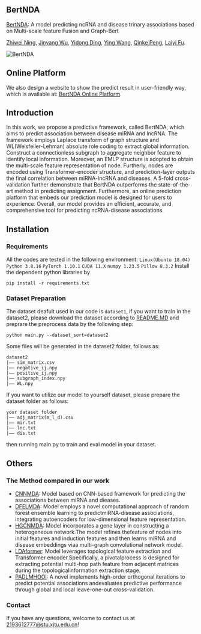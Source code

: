 ## BertNDA
[BertNDA](https://ieeexplore.ieee.org/document/10239308): A model predicting ncRNA and disease trinary associations based on Multi-scale feature Fusion and Graph-Bert
 <!-- <br> -->
[Zhiwei Ning](https://scholar.google.com/citations?user=bGLASH0AAAAJ&hl=zh-CN), [Jinyang Wu](), [Yidong Ding](), [Ying Wang](), [Qinke Peng](), [Laiyi Fu](). 
<!-- <br> -->

![BertNDA](/imgs/Method.svg)

## Online Platform
We also design a website to show the predict result in user-friendly way, which is available at: [BertNDA Online Platform](http://146.56.237.198:8017/).

## Introduction
In this work, we propose a predictive framework, called BertNDA, which aims to predict association between disease miRNA and lncRNA. The framework employs Laplace transform of graph structure and WL(Weisfeiler-Lehman) absolute role coding to extract global information. Construct a connectionless subgraph to aggregate neighbor feature to identify local information. Moreover, an EMLP structure is adopted to obtain the multi-scale feature representation of node. Furtherly, nodes are encoded using Transformer-encoder structure, and prediction-layer outputs the final correlation between miRNA-lncRNA and diseases. A 5-fold cross-validation further demonstrate that BertNDA outperforms the state-of-the-art method in predicting assignment. Furthermore, an online prediction platform that embeds our prediction model is designed for users to experience. Overall, our model provides an efficient, accurate, and comprehensive tool for predicting ncRNA-disease associations.

## Installation
### Requirements
All the codes are tested in the following environment:
`Linux(Ubuntu 18.04)` `Python 3.8.16` `PyTorch 1.10.1` `CUDA 11.X` `numpy 1.23.5` `Pillow 8.3.2`
Install the dependent python libraries by

```
pip install -r requirements.txt
```
### Dataset Preparation
The dataset deafult used in our code is `dataset1`, if you want to train in the dataset2, please download the dataset according to [README.MD](data/dataset2/README.MD) and preprare the preprocess data by the following step:

```
python main.py --dataset_sort=dataset2
```
Some files will be generated in the dataset2 folder, follows as:

```
dataset2
|—— sim_matrix.csv
|—— negative_ij.npy
|—— positive_ij.npy
|—— subgraph_index.npy
|—— WL.npy
```
If you want to utilize our model to yourself dataset, please prepare the dataset folder as follows:

```
your dataset folder
|—— adj_matrix(m_l_d).csv
|—— mir.txt
|—— lnc.txt
|—— dis.txt
```
then running main.py to train and eval model in your dataset.
 
## Others
### The Method compared in our work
- [CNNMDA](https://pubmed.ncbi.nlm.nih.gov/30977780):  Model based on CNN-based framework for predicting the associations between miRNA and dieases.
- [DFELMDA](https://pubmed.ncbi.nlm.nih.gov/35325038/): Model employs a novel computational approach of random forest ensemble learning to predictmiRNA-disease associations, integrating autoencoders for low-dimensional feature representation.
- [HGCNMDA](https://pubmed.ncbi.nlm.nih.gov/35776822/): Model incorporates a gene layer in constructing a heterogeneous network.The model refines thefeature of nodes into initial features and induction features and then learns miRNA and disease embeddings viaa multi-graph convolutional network model.
- [LDAformer](https://pubmed.ncbi.nIm.nih.gov/36094081/): Model leverages topological feature extraction and Transformer encoder.Specifically, a pivotalprocess is designed for extracting potential multi-hop path feature from adjacent matrices during the topologicalinformation extraction stage.
- [PADLMHOOI](https://pubmed.ncbi.nlm.nih.gov/31191710/): A novel implements high-order orthogonal iterations to predict potential associations andevaluates predictive performance through global and local leave-one-out cross-validation.

### Contact
If you have any questions, welcome to contact us at 2193612777@stu.xjtu.edu.cn!
